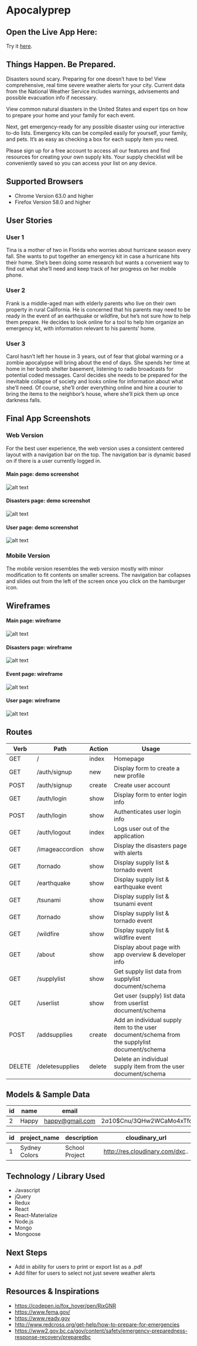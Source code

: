 # Apocalyprep

## Open the Live App Here:
 Try it [here](https://.com/).

## Things Happen. Be Prepared.
Disasters sound scary. Preparing for one doesn’t have to be! View comprehensive, real time severe weather alerts for your city. Current data from the National Weather Service includes warnings, advisements and possible evacuation info if necessary.

View common natural disasters in the United States and expert tips on how to prepare your home and your family for each event.

Next, get emergency-ready for any possible disaster using our interactive to-do lists. Emergency kits can be compiled easily for yourself, your family, and pets. It’s as easy as checking a box for each supply item you need.

Please sign up for a free account to access all our features and find resources for creating your own supply kits. Your supply checklist will be conveniently saved so you can access your list on any device.

## Supported Browsers

- Chrome Version 63.0 and higher
- Firefox Version 58.0 and higher

## User Stories
### User 1
Tina is a mother of two in Florida who worries about hurricane season every fall. She wants to put together an emergency kit in case a hurricane hits their home. She’s been doing some research but wants a convenient way to find out what she’ll need and keep track of her progress on her mobile phone.

### User 2
Frank is a middle-aged man with elderly parents who live on their own property in rural California. He is concerned that his parents may need to be ready in the event of an earthquake or wildfire, but he’s not sure how to help them prepare. He decides to look online for a tool to help him organize an emergency kit, with information relevant to his parents’ home.

### User 3
Carol hasn’t left her house in 3 years, out of fear that global warming or a zombie apocalypse will bring about the end of days. She spends her time at home in her bomb shelter basement, listening to radio broadcasts for potential coded messages. Carol decides she needs to be prepared for the inevitable collapse of society and looks online for information about what she’ll need. Of course, she’ll order everything online and hire a courier to bring the items to the neighbor’s house, where she’ll pick them up once darkness falls.

## Final App Screenshots
### Web Version
For the best user experience, the web version uses a consistent centered layout with a navigation bar on the top. The navigation bar is dynamic based on if there is a user currently logged in.

#### Main page: demo screenshot
![alt text](/client/src/image/screenshot-landing.gif "Main")

#### Disasters page: demo screenshot
![alt text](/client/src/image/screenshot-disasters.gif "Disasters")

#### User page: demo screenshot
![alt text](/client/src/image/screenshot-userlist.gif "User")

### Mobile Version
The mobile version resembles the web version mostly with minor modification to fit contents on smaller screens. The navigation bar collapses and slides out from the left of the screen once you click on the hamburger icon.

## Wireframes
#### Main page: wireframe
![alt text](/client/src/image/wireframe-landing.png "Main")

#### Disasters page: wireframe
![alt text](/client/src/image/wireframe-disaster.png "Disasters")

#### Event page: wireframe
![alt text](/client/src/image/wireframe-event.png "Event")

#### User page: wireframe
![alt text](/client/src/image/wireframe-user.png "User")


## Routes
| Verb          | Path          | Action | Usage        |
| ------------- |---------------| -------|--------------|
| GET     		| /				| index  |	Homepage	|
| GET     		| /auth/signup	| new  	 |	Display form to create a new profile	|
| POST     		| /auth/signup  | create |	Create user account	|
| GET     		| /auth/login	| show   |	Display form to enter login info	|
| POST    		| /auth/login	| show   |	Authenticates user login info	|
| GET     		| /auth/logout	| index  |	Logs user out of the application	|
| GET     		| /imageaccordion		| show   |Display the disasters page with alerts	|
| GET     		| /tornado	| show   |	Display supply list & tornado event	|
| GET     		| /earthquake	| show   |	Display supply list & earthquake event	|
| GET     		| /tsunami	| show   |	Display supply list & tsunami event	|
| GET     		| /tornado	| show   |	Display supply list & tornado event	|
| GET     		| /wildfire	| show   |	Display supply list & wildfire event	|
| GET     		| /about | show   |	Display about page with app overview & developer info	|
| GET     		| /supplylist | show   |	Get supply list data from supplylist document/schema	|
| GET     		| /userlist | show   |	Get user (supply) list data from userlist document/schema	|
| POST    		| /addsupplies	| create |	Add an individual supply item to the user document/schema from the supplylist document/schema|
| DELETE   		| /deletesupplies	| delete |	Delete an individual supply item from the user document/schema

## Models & Sample Data
|id| name          | email          | password |
|--|------------- |---------------| -------|
| 2| Happy    		| happy@gmail.com			| $2a$10$Cnu/3QHw2WCaMo4xTfq5K.MTL9W2N4PDlA9t/0UOrj6I3A8c9GD7a  |

|id| project_name  | description   | cloudinary_url | ascii_url     | userId        |
| -|----------- |---------------| ---------------| ------------- |---------------|
| 1| Sydney Colors | School Project| http://res.cloudinary.com/dxc.. |<span>djiendjncjd... | 2 |

## Technology / Library Used
- Javascript
- jQuery
- Redux
- React
- React-Materialize
- Node.js
- Mongo
- Mongoose

## Next Steps
- Add in ability for users to print or export list as a .pdf
- Add filter for users to select not just severe weather alerts

## Resources & Inspirations
- https://codepen.io/fox_hover/pen/RjxGNR
- https://www.fema.gov/
- https://www.ready.gov
- http://www.redcross.org/get-help/how-to-prepare-for-emergencies
- https://www2.gov.bc.ca/gov/content/safety/emergency-preparedness-response-recovery/preparedbc
